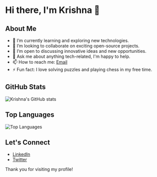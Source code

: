 # Hi there, I'm Krishna 👋

## About Me
- 🌱 I’m currently learning and exploring new technologies.
- 👯 I’m looking to collaborate on exciting open-source projects.
- 🤔 I’m open to discussing innovative ideas and new opportunities.
- 💬 Ask me about anything tech-related, I'm happy to help.
- 📫 How to reach me: [Email](mailto:krishna182005@example.com)
- ⚡ Fun fact: I love solving puzzles and playing chess in my free time.

## GitHub Stats
![Krishna's GitHub stats](https://github-readme-stats.vercel.app/api?username=krishna182005&show_icons=true&theme=radical)

## Top Languages
![Top Languages](https://github-readme-stats.vercel.app/api/top-langs/?username=krishna182005&layout=compact&theme=radical)

## Let's Connect
- [LinkedIn](https://www.linkedin.com/in/krishna182005)
- [Twitter](https://twitter.com/krishna182005)

Thank you for visiting my profile!
